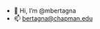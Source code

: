 - 👋 Hi, I’m @mbertagna
- 📫 bertagna@chapman.edu

<!---
mbertagna/mbertagna is a ✨ special ✨ repository because its `README.md` (this file) appears on your GitHub profile.
You can click the Preview link to take a look at your changes.
--->
